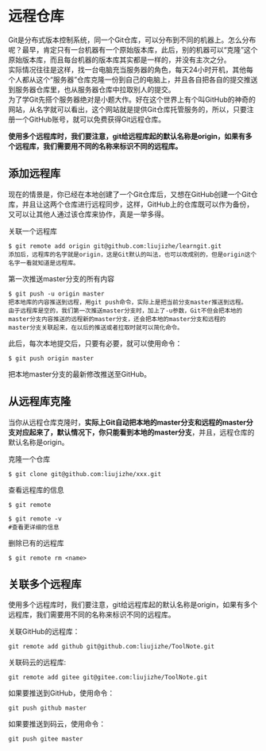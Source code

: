 # 远程仓库

Git是分布式版本控制系统，同一个Git仓库，可以分布到不同的机器上。怎么分布呢？最早，肯定只有一台机器有一个原始版本库，此后，别的机器可以“克隆”这个原始版本库，而且每台机器的版本库其实都是一样的，并没有主次之分。  
实际情况往往是这样，找一台电脑充当服务器的角色，每天24小时开机，其他每个人都从这个“服务器”仓库克隆一份到自己的电脑上，并且各自把各自的提交推送到服务器仓库里，也从服务器仓库中拉取别人的提交。  
为了学Git先搭个服务器绝对是小题大作。好在这个世界上有个叫GitHub的神奇的网站，从名字就可以看出，这个网站就是提供Git仓库托管服务的，所以，只要注册一个GitHub账号，就可以免费获得Git远程仓库。

**使用多个远程库时，我们要注意，git给远程库起的默认名称是origin，如果有多个远程库，我们需要用不同的名称来标识不同的远程库。**

## 添加远程库

现在的情景是，你已经在本地创建了一个Git仓库后，又想在GitHub创建一个Git仓库，并且让这两个仓库进行远程同步，这样，GitHub上的仓库既可以作为备份，又可以让其他人通过该仓库来协作，真是一举多得。

关联一个远程库

	$ git remote add origin git@github.com:liujizhe/learngit.git
	添加后，远程库的名字就是origin，这是Git默认的叫法，也可以改成别的，但是origin这个名字一看就知道是远程库。

第一次推送master分支的所有内容

	$ git push -u origin master
	把本地库的内容推送到远程，用git push命令，实际上是把当前分支master推送到远程。
	由于远程库是空的，我们第一次推送master分支时，加上了-u参数，Git不但会把本地的master分支内容推送的远程新的master分支，还会把本地的master分支和远程的  
	master分支关联起来，在以后的推送或者拉取时就可以简化命令。

此后，每次本地提交后，只要有必要，就可以使用命令：

	$ git push origin master

把本地master分支的最新修改推送至GitHub。

## 从远程库克隆

当你从远程仓库克隆时，**实际上Git自动把本地的master分支和远程的master分支对应起来了，默认情况下，你只能看到本地的master分支**，并且，远程仓库的默认名称是origin。  

克隆一个仓库

	$ git clone git@github.com:liujizhe/xxx.git

查看远程库的信息

	$ git remote

	$ git remote -v
	#查看更详细的信息

删除已有的远程库

	$ git remote rm <name>

## 关联多个远程库

使用多个远程库时，我们要注意，git给远程库起的默认名称是origin，如果有多个远程库，我们需要用不同的名称来标识不同的远程库。

关联GitHub的远程库：

	git remote add github git@github.com:liujizhe/ToolNote.git

关联码云的远程库:

	git remote add gitee git@gitee.com:liujizhe/ToolNote.git

如果要推送到GitHub，使用命令：

	git push github master

如果要推送到码云，使用命令：

	git push gitee master